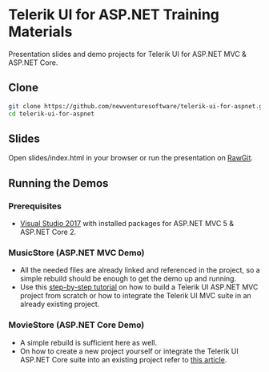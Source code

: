 # Telerik UI for ASP.NET Training Materials

Presentation slides and demo projects for Telerik UI for ASP.NET MVC & ASP.NET Core.

## Clone
```bash
git clone https://github.com/newventuresoftware/telerik-ui-for-aspnet.git
cd telerik-ui-for-aspnet
```

## Slides

Open slides/index.html in your browser or run the presentation on [RawGit](https://rawgit.com/newventuresoftware/telerik-ui-for-aspnet/master/slides/index.html).

## Running the Demos

### Prerequisites

* [Visual Studio 2017](https://www.visualstudio.com/downloads/) with installed packages for ASP.NET MVC 5 & ASP.NET Core 2.

### MusicStore (ASP.NET MVC Demo)

* All the needed files are already linked and referenced in the project, so a simple rebuild should be enough to get the demo up and running. 
* Use this [step-by-step tutorial](https://www.newventuresoftware.com/blog/getting-started-with-telerik-ui-for-asp.net-mvc) on how to build a Telerik UI ASP.NET MVC project from scratch or how to integrate the Telerik UI MVC suite in an already existing project.

### MovieStore (ASP.NET Core Demo)

* A simple rebuild is sufficient here as well.
* On how to create a new project yourself or integrate the Telerik UI ASP.NET Core suite into an existing project refer to [this article](https://docs.telerik.com/aspnet-core/getting-started/getting-started).